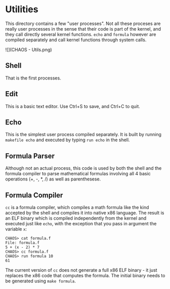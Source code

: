 # Utilities

This directory contains a few "user processes". Not all these proceses are really user processes in the sense that their code is part of the kernel, and they call directly several kernel functions. `echo` and `formula` however are compiled separately and call kernel functions through system calls.

![](CHAOS - Utils.png)

## Shell

That is the first processes.

## Edit

This is a basic text editor. Use Ctrl+S to save, and Ctrl+C to quit.

## Echo

This is the simplest user process compiled separately. It is built by running `makefile echo` and executed by typing `run echo` in the shell.

## Formula Parser

Although not an actual process, this code is used by both the shell and the formula compiler to parse mathematical formulas involving all 4 basic operations (+, -, *, /) as well as parenthesese.

## Formula Compiler

`cc` is a formula compiler, which compiles a math formula like the kind accepted by the shell and compiles it into native x86 language. The result is an ELF binary which is compiled independently from the kernel and executed just like `echo`, with the exception that you pass in argument the variable `x`:

    CHAOS> cat formula.f
    File: formula.f
    5 + (x - 2) * 7
    CHAOS> cc formula.f
    CHAOS> run formula 10
    61

The current version of `cc` does not generate a full x86 ELF binary - it just replaces the x86 code that computes the formula. The initial binary needs to be generated using `make formula`.

